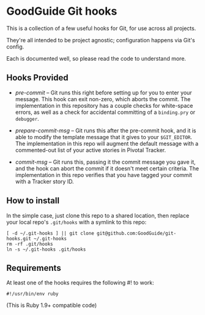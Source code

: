 <!--
  Please don't hard wrap at 80 for this file:
  Vim: set wrap linebreak formatoptions-=tc tabstop=2 softtabstop=2 shiftwidth=2:
-->

# GoodGuide Git hooks

This is a collection of a few useful hooks for Git, for use across all projects.

They're all intended to be project agnostic; configuration happens via Git's config.

Each is documented well, so please read the code to understand more.

## Hooks Provided

- *pre-commit* &ndash; Git runs this right before setting up for you to enter your message. This hook can exit non-zero, which aborts the commit. The implementation in this repository has a couple checks for white-space errors, as well as a check for accidental committing of a `binding.pry` or `debugger`.

- *prepare-commit-msg* &ndash; Git runs this after the pre-commit hook, and it is able to modify the template message that it gives to your `$GIT_EDITOR`. The implementation in this repo will augment the default message with a commented-out list of your active stories in Pivotal Tracker.

- *commit-msg* &ndash; Git runs this, passing it the commit message you gave it, and the hook can abort the commit if it doesn't meet certain criteria. The implementation in this repo verifies that you have tagged your commit with a Tracker story ID.

## How to install

In the simple case, just clone this repo to a shared location, then replace your local repo's `.git/hooks` with a symlink to this repo:

```shell
[ -d ~/.git-hooks ] || git clone git@github.com:GoodGuide/git-hooks.git ~/.git-hooks
rm -rf .git/hooks
ln -s ~/.git-hooks .git/hooks
```

## Requirements

At least one of the hooks requires the following #! to work:

```
#!/usr/bin/env ruby
```

(This is Ruby 1.9+ compatible code)
